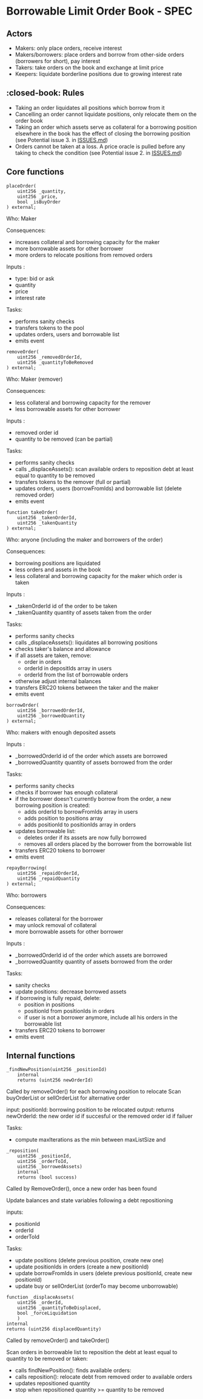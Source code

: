 # Borrowable Limit Order Book - SPEC

## Actors

- Makers: only place orders, receive interest
- Makers/borrowers: place orders and borrow from other-side orders (borrowers for short), pay interest
- Takers: take orders on the book and exchange at limit price
- Keepers: liquidate borderline positions due to growing interest rate

## :closed-book: Rules

- Taking an order liquidates all positions which borrow from it
- Cancelling an order cannot liquidate positions, only relocate them on the order book
- Taking an order which assets serve as collateral for a borrowing position elsewhere in the book has the effect of closing the borrowing position (see Potential issue 3. in [ISSUES.md](ISSUES.md#3))
- Orders cannot be taken at a loss. A price oracle is pulled before any taking to check the condition (see Potential issue 2. in [ISSUES.md](ISSUES.md))

## Core functions

```solidity
placeOrder(
    uint256 _quantity,
    uint256 _price,
    bool _isBuyOrder
) external;
```

Who: Maker

Consequences:

- increases collateral and borrowing capacity for the maker
- more borrowable assets for other borrower
- more orders to relocate positions from removed orders

Inputs :

- type: bid or ask
- quantity
- price
- interest rate

Tasks:

- performs sanity checks
- transfers tokens to the pool
- updates orders, users and borrowable list
- emits event

```solidity
removeOrder(
    uint256 _removedOrderId,
    uint256 _quantityToBeRemoved
) external;
```

Who: Maker (remover)

Consequences:

- less collateral and borrowing capacity for the remover
- less borrowable assets for other borrower

Inputs :

- removed order id
- quantity to be removed (can be partial)

Tasks:

- performs sanity checks
- calls \_displaceAssets(): scan available orders to reposition debt at least equal to quantity to be removed
- transfers tokens to the remover (full or partial)
- updates orders, users (borrowFromIds) and borrowable list (delete removed order)
- emits event

```solidity
function takeOrder(
    uint256 _takenOrderId,
    uint256 _takenQuantity
) external;
```

Who: anyone (including the maker and borrowers of the order)

Consequences:

- borrowing positions are liquidated
- less orders and assets in the book
- less collateral and borrowing capacity for the maker which order is taken

Inputs :

- \_takenOrderId id of the order to be taken
- \_takenQuantity quantity of assets taken from the order

Tasks:

- performs sanity checks
- calls \_displaceAssets(): liquidates all borrowing positions
- checks taker's balance and allowance
- if all assets are taken, remove:
  - order in orders
  - orderId in depositIds array in users
  - orderId from the list of borrowable orders
- otherwise adjust internal balances
- transfers ERC20 tokens between the taker and the maker
- emits event

```solidity
borrowOrder(
    uint256 _borrowedOrderId,
    uint256 _borrowedQuantity
) external;
```

Who: makers with enough deposited assets

Inputs :

- \_borrowedOrderId id of the order which assets are borrowed
- \_borrowedQuantity quantity of assets borrowed from the order

Tasks:

- performs sanity checks
- checks if borrower has enough collateral
- if the borrower doesn't currently borrow from the order, a new borrowing position is created:
  - adds orderId to borrowFromIds array in users
  - adds position to positions array
  - adds positionId to positionIds array in orders
- updates borrowable list:
  - deletes order if its assets are now fully borrowed
  - removes all orders placed by the borrower from the borrowable list
- transfers ERC20 tokens to borrower
- emits event

```solidity
repayBorrowing(
    uint256 _repaidOrderId,
    uint256 _repaidQuantity
) external;
```

Who: borrowers

Consequences:

- releases collateral for the borrower
- may unlock removal of collateral
- more borrowable assets for other borrower

Inputs :

- \_borrowedOrderId id of the order which assets are borrowed
- \_borrowedQuantity quantity of assets borrowed from the order

Tasks:

- sanity checks
- update positions: decrease borrowed assets
- if borrowing is fully repaid, delete:
  - position in positions
  - positionId from positionIds in orders
  - if user is not a borrower anymore, include all his orders in the borrowable list
- transfers ERC20 tokens to borrower
- emits event

## Internal functions

```solidity
_findNewPosition(uint256 _positionId)
    internal
    returns (uint256 newOrderId)
```

Called by removeOrder() for each borrowing position to relocate
Scan buyOrderList or sellOrderList for alternative order

input: positionId: borrowing position to be relocated
output: returns newOrderId: the new order id if succesful or the removed order id if failuer

Tasks:

- compute maxIterations as the min between maxListSize and

```solidity
_reposition(
    uint256 _positionId,
    uint256 _orderToId,
    uint256 _borrowedAssets)
    internal
    returns (bool success)
```

Called by RemoveOrder(), once a new order has been found

Update balances and state variables following a debt repositioning

inputs:

- positionId
- orderId
- orderToId

Tasks:

- update positions (delete previous position, create new one)
- update positionIds in orders (create a new positionId)
- update borrowFromIds in users (delete previous positionId, create new positionId)
- update buy or sellOrderList (orderTo may become unborrowable)

```solidity
function _displaceAssets(
    uint256 _orderId,
    uint256 _quantityToBeDisplaced,
    bool _forceLiquidation
    )
internal
returns (uint256 displacedQuantity)
```

Called by removeOrder() and takeOrder()

Scan orders in borrowable list to reposition the debt at least equal to quantity to be removed or taken:

- calls findNewPosition(): finds available orders:
- calls reposition(): relocate debt from removed order to available orders
- updates repositioned quantity
- stop when repositioned quantity >= quantity to be removed
